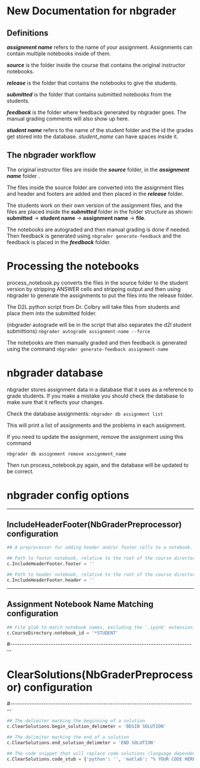 # New Documentation for nbgrader

## Definitions
_**assignment name**_ refers to the name of your assignment. Assignments can contain multiple notebooks inside of them.

_**source**_ is the folder inside the course that contains the original instructor notebooks.

_**release**_ is the folder that contains the notebooks to give the students.

_**submitted**_ is the folder that contains submitted notebooks from the students.

_**feedback**_ is the folder where feedback generated by nbgrader goes. The manual grading comments will also show up here.


_**student name**_ refers to the name of the student folder and the id the grades get stored into the database. *student_name* can have spaces inside it.

## The nbgrader workflow

The original instructor files are inside the _**source**_ folder, in the _**assignment name**_ folder .

The files inside the source folder are converted into the assignment files and header and footers are added and then placed in the _**release**_ folder.

The students work on their own version of the assignment files, and the files are placed inside the _**submitted**_ folder in the folder structure as shown: **submitted** -> **student name** -> **assignment name** -> **file**. 

The notebooks are autograded and then manual grading is done if needed. Then feedback is generated using `nbgrader generate-feedback` and the feedback is placed in the _**feedback**_ folder.

# Processing the notebooks

process_notebook.py converts the files in the source folder to the student version by stripping ANSWER cells and stripping output and then using nbgrader to generate the assignments to put the files into the release folder.

The D2L python script from Dr. Colbry will take files from students and place them into the submitted folder.

(nbgrader autograde will be in the script that also separates the d2l student submittions) `nbgrader autograde assignment-name --force` 

The notebooks are then manually graded and then feedback is generated using the command `nbgrader generate-feedback assignment-name`

# nbgrader database

nbgrader stores assignment data in a database that it uses as a reference to grade students. If you make a mistake you should check the database to make sure that it reflects your changes.

Check the database assignments: `nbgrader db assignment list`

This will print a list of assignments and the problems in each assignment.

If you need to update the assignment, remove the assignment using this command

`nbgrader db assignment remove assignment_name`

Then run process_notebook.py again, and the database will be updated to be correct.

# nbgrader config options

------------------------------------------------------------------------------
IncludeHeaderFooter(NbGraderPreprocessor) configuration
------------------------------------------------------------------------------
```python
## A preprocessor for adding header and/or footer cells to a notebook.

## Path to footer notebook, relative to the root of the course directory
c.IncludeHeaderFooter.footer = ''

## Path to header notebook, relative to the root of the course directory
c.IncludeHeaderFooter.header = ''
```
------------------------------------------------------------------------------
Assignment Notebook Name Matching configuration
------------------------------------------------------------------------------
```python
## File glob to match notebook names, excluding the '.ipynb' extension. This can be changed to filter by notebook.
c.CourseDirectory.notebook_id = '*STUDENT'
```
#------------------------------------------------------------------------------
# ClearSolutions(NbGraderPreprocessor) configuration
#------------------------------------------------------------------------------
```python
## The delimiter marking the beginning of a solution
c.ClearSolutions.begin_solution_delimeter = 'BEGIN SOLUTION'

## The delimiter marking the end of a solution
c.ClearSolutions.end_solution_delimeter = 'END SOLUTION'

## The code snippet that will replace code solutions (language dependent)
c.ClearSolutions.code_stub = {'python': '', 'matlab': "% YOUR CODE HERE\nerror('No Answer Given!')", 'octave': "% YOUR CODE HERE\nerror('No Answer Given!')", 'java': '// YOUR CODE HERE'}
```
